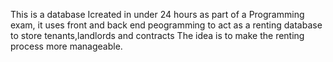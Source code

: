This is a database Icreated in under 24 hours as part of a Programming exam, it uses front and back end peogramming to act as a renting database to store tenants,landlords and contracts
The idea is to make the renting process more manageable.
